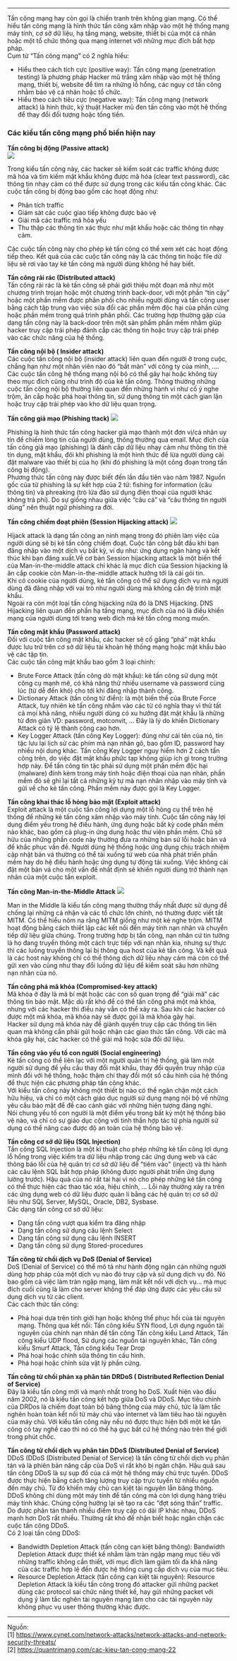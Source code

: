-----
Tấn công mạng hay còn gọi là chiến tranh trên không gian mạng. Có thể hiểu tấn công mạng là hình thức tấn công xâm nhập vào một hệ thống mạng máy tính, cơ sở dữ liệu, hạ tầng mạng, website, thiết bị của một cá nhân hoặc một tổ chức thông qua mạng internet với những mục đích bất hợp pháp.    
Cụm từ “Tấn công mạng” có 2 nghĩa hiểu:   
* Hiểu theo cách tích cực (positive way): Tấn công mạng (penetration testing) là phương pháp Hacker mũ trắng xâm nhập vào một hệ thống mạng, thiết bị, website để tìm ra những lỗ hổng, các nguy cơ tấn công nhằm bảo vệ cá nhân hoặc tổ chức.   
* Hiểu theo cách tiêu cực (negative way): Tấn công mạng (network attack) là hình thức, kỹ thuật Hacker mũ đen tấn công vào một hệ thống để thay đổi đối tượng hoặc tống tiền.  


### **Các kiểu tấn công mạng phổ biến hiện nay**  
**Tấn công bị động (Passive attack)**  
 ![](https://images.viblo.asia/1a12039e-5595-489e-9b7c-1fc0dbee4009.jpg)

Trong kiểu tấn công này, các hacker sẽ kiểm soát các traffic không được mã hóa và tìm kiếm mật khẩu không được mã hóa (clear text password), các thông tin nhạy cảm có thể được sử dụng trong các kiểu tấn công khác. Các cuộc tấn công bị động bao gồm các hoạt động như:
-	Phân tích traffic 
-	Giám sát các cuộc giao tiếp không được bảo vệ
-	Giải mã các traffic mã hóa yếu 
-	Thu thập các thông tin xác thực như mật khẩu hoặc các thông tin nhạy cảm.  
	
Các cuộc tấn công này cho phép kẻ tấn công có thể xem xét các hoạt động tiếp theo. Kết quả của các cuộc tấn công này là các thông tin hoặc file dữ liệu sẽ rơi vào tay kẻ tấn công mà người dùng không hề hay biết.   

**Tấn công rải rác (Distributed attack)**   
Tấn công rải rác là kẻ tấn công sẽ phải giới thiệu một đoạn mã như một chương trình trojan hoặc một chương trình back-door, với một phần “tin cậy” hoặc một phần mềm được phân phối cho nhiều người dùng và tấn công user bằng cách tập trung vào việc sửa đổi các phần mềm độc hại của phần cứng hoặc phần mềm trong quá trình phân phối. Các trường hợp thường gặp của dạng tấn công này là back-door trên một sản phẩm phần mềm nhằm giúp hacker truy cập trái phép đánh cắp các thông tin hoặc truy cập trái phép vào các chức năng của hệ thống.

**Tấn công nội bộ ( Insider attack)**   
Các cuộc tấn công nội bộ (insider attack) liên quan đến người ở trong cuộc, chẳng hạn như một nhân viên nào đó “bất mãn” với công ty của mình, .... Các cuộc tấn công hệ thống mạng nội bộ có thể gây hại hoặc không tùy theo mục đích cũng như trình độ của kẻ tấn công. Thông thường những cuộc tấn công nội bộ thường liên quan đến những hành vi như cố ý nghe trộm, ăn cắp hoặc phá hoại thông tin, sử dụng thông tin một cách gian lận hoặc truy cập trái phép vào kho dữ liệu quan trọng.   

**Tấn công giả mạo (Phishing ttack)**
 ![](https://images.viblo.asia/00636a07-cae2-4f38-b8b5-ac027a2b8e79.png)

Phishing là hình thức tấn công hacker giả mạo thành một đơn vị/cá nhân uy tín để chiếm lòng tin của người dùng, thông thường qua email. Mục đích của tấn công giả mạo (phishing) là đánh cắp dữ liệu nhạy cảm như thông tin thẻ tín dụng, mật khẩu, đôi khi phishing là một hình thức để lừa người dùng cài đặt malware vào thiết bị của họ (khi đó phishing là một công đoạn trong tấn công bị động).  
Phương thức tấn công này được biết đến lần đầu tiên vào năm 1987. Nguồn gốc của từ phishing là sự kết hợp của 2 từ: fishing for information (câu thông tin) và phreaking (trò lừa đảo sử dụng điện thoại của người khác không trả phí). Do sự giống nhau giữa việc “câu cá” và “câu thông tin người dùng” nên thuật ngữ phishing ra đời.   

**Tấn công chiếm đoạt phiên (Session Hijacking attack)**
 ![](https://images.viblo.asia/3964fbcc-bd76-4ef8-898f-b19a1bd0d461.jpg)

Hijack attack là dạng tấn công an ninh mạng trong đó phiên làm việc của người dùng sẽ bị kẻ tấn công chiếm đoạt. Cuộc tấn công bắt đầu khi bạn đăng nhập vào một dịch vụ bất kỳ, ví dụ như: ứng dụng ngân hàng và kết thúc khi bạn đăng xuất.Về cơ bản Session hijacking attack là một biến thể của Man-in-the-middle attack chỉ khác là mục đích của Session hijacking là ăn cắp cookie còn Man-in-the-middle attack hướng tới là cái gói tin.  
Khi có cookie của người dùng, kẻ tấn công có thể sử dụng dịch vụ mà người dùng đã đăng nhập với vai trò như người dùng mà không cần đệ trình mật khẩu.  
Ngoài ra còn một loại tấn công hijacking nữa đó là DNS Hijacking. DNS Hijacking liên quan đến phần hạ tầng mạng, mục đích của nó là điều khiển mạng của người dùng tới trang web đích mà kẻ tấn công mong muốn.   

**Tấn công mật khẩu (Password attack)**   
Đối với cuộc tấn công mật khẩu, các hacker sẽ cố gắng “phá” mật khẩu được lưu trữ trên cơ sở dữ liệu tài khoản hệ thống mạng hoặc mật khẩu bảo vệ các tập tin.   
Các cuộc tấn công mật khẩu bao gồm 3 loại chính:    
* Brute Force Attack (tấn công dò mật khẩu): kẻ tấn công sử dụng một công cụ mạnh mẽ, có khả năng thử nhiều username và password cùng lúc (từ dễ đến khó) cho tới khi đăng nhập thành công.
* Dictionary Attack (tấn công từ điển): là một biến thể của Brute Force Attack, tuy nhiên kẻ tấn công nhắm vào các từ có nghĩa thay vì thử tất cả mọi khả năng, nhiều người dùng có xu hướng đặt mật khẩu là những từ đơn giản VD: password, motconvit, ... Đây là lý do khiến Dictionary Attack có tỷ lệ thành công cao hơn.
* Key Logger Attack (tấn công Key Logger): đúng như cái tên của nó, tin tặc lưu lại lịch sử các phím mà nạn nhân gõ, bao gồm ID, password hay nhiều nội dung khác. Tấn công Key Logger nguy hiểm hơn 2 cách tấn công trên, do việc đặt mật khẩu phức tạp không giúp ích gì trong trường hợp này. Để tấn công tin tặc phải sử dụng một phần mềm độc hại (malware) đính kèm trong máy tính hoặc điện thoại của nạn nhân, phần mềm đó sẽ ghi lại tất cả những ký tự mà nạn nhân nhập vào máy tính và gửi về cho kẻ tấn công. Phần mềm này được gọi là Key Logger.    

**Tấn công khai thác lỗ hỏng bảo mật (Exploit attack)**   
Exploit attack là một cuộc tấn công lợi dụng một lỗ hỏng cụ thể trên hệ thống để những kẻ tấn công xâm nhập vào máy tính. Cuộc tấn công này lợi dụng điểm yếu trong hệ điều hành, ứng dụng hoặc bất kỳ code phần mềm nào khác, bao gồm cả plug-in ứng dụng hoặc thư viện phần mềm. Chủ sở hữu của những phần code này thường đưa ra những bản sử lỗi hoặc bản vá để khắc phục vấn đề. Người dùng hệ thống hoặc ứng dụng chịu trách nhiệm cập nhật bản vá thường có thể tải xuống từ web của nhà phát triển phần mềm hay do hệ điều hành hoặc ứng dụng tự động tải xuống. Việc không cài đặt một bản vá cho một vấn đề nhất định sẽ khiến người dùng trở thành nạn nhân của một cuộc tấn exploit. 

**Tấn công Man-in-the-Middle Attack**
 ![](https://images.viblo.asia/d6f098b9-5b9f-405c-8d11-6cdbda3732ce.png)

Man in the Middle là kiểu tấn công mạng thường thấy nhất được sử dụng để chống lại những cá nhận và các tổ chức lớn chính, nó thường được viết tắt MITM. Có thể hiểu nôm na rằng MITM giống như một kẻ nghe trộm. MITM hoạt động bằng cách thiết lập các kết nối đến máy tính nạn nhân và chuyển tiếp dữ liệu giữa chúng. Trong trường hợp bị tấn công, nạn nhân cứ tin tưởng là họ đang truyền thông một cách trực tiếp với nạn nhân kia, nhưng sự thực thì các luồng truyền thông lại bị thông qua host của kẻ tấn công. Và kết quả là các host này không chỉ có thể thông dịch dữ liệu nhạy cảm mà còn có thể gửi xen vào cũng như thay đổi luồng dữ liệu để kiểm soát sâu hơn những nạn nhân của nó.   

**Tấn công phá mã khóa (Compromised-key attack)**   
Mã khóa ở đây là mã bí mật hoặc các con số quan trọng để “giải mã” các thông tin bảo mật. Mặc dù rất khó để có thể tấn công phá một mã khóa, nhưng với các hacker thì điều này vẫn có thể xảy ra. Sau khi các hacker có được một mã khóa, mã khóa này sẽ được gọi là mã khóa gây hại.   
Hacker sử dụng mã khóa này để giành quyền truy cập các thông tin liên quan mà không cần phải gửi hoặc nhận các giao thức tấn công. Với các mã khóa gây hại, các hacker có thể giải mã hoặc sửa đổi dữ liệu.   

**Tấn công vào yếu tố con người (Social engineering)**   
Kẻ tấn công có thể liên lạc với một người quản trị hệ thống, giả làm một người sử dụng để yều cầu thay đổi mật khẩu, thay đổi quyền truy nhập của mình đối với hệ thống, hoặc thậm chí thay đổi một số cấu hình của hệ thống để thực hiện các phương pháp tấn công khác.   
Với kiểu tấn công này không một thiết bị nào có thể ngăn chặn một cách hữu hiệu, và chỉ có một cách giáo dục người sử dụng mạng nội bộ về những yêu cầu bảo mật để đề cao cảnh giác với những hiện tượng đáng nghi.  
Nói chung yếu tố con người là một điểm yếu trong bất kỳ một hệ thống bảo vệ nào, và chỉ có sự giáo dục cộng với tinh thần hợp tác từ phía người sử dụng có thể nâng cao được độ an toàn của hệ thống bảo vệ.   

**Tấn công cơ sở dữ liệu (SQL Injection)**   
Tấn công SQL Injection là một kĩ thuật cho phép những kẻ tấn công lợi dụng lỗ hổng trong việc kiểm tra dữ liệu nhập trong các ứng dụng web và các thông báo lỗi của hệ quản trị cơ sở dữ liệu để "tiêm vào" (inject) và thi hành các câu lệnh SQL bất hợp pháp (không được người phát triển ứng dụng lường trước). Hậu quả của nó rất tai hại vì nó cho phép những kẻ tấn công có thể thực hiện các thao tác xóa, hiệu chỉnh, … Lỗi này thường xảy ra trên các ứng dụng web có dữ liệu được quản lí bằng các hệ quản trị cơ sở dữ liệu như SQL Server, MySQL, Oracle, DB2, Sysbase.   
Các dạng tấn công cơ sở dữ liệu:
* Dạng tấn công vượt qua kiểm tra đăng nhập 
* Dạng tấn công sử dụng câu lệnh Select 
* Dạng tấn công sử dụng câu lệnh INSERT 
* Dạng tấn công sử dụng Stored-procedures    

**Tấn công từ chối dịch vụ DoS (Denial of Service)**  
DoS (Denial of Service) có thể mô tả như hành động ngăn cản những người dùng hợp pháp của một dịch vụ nào đó truy cập và sử dụng dịch vụ đó. Nó bao gồm cả việc làm tràn ngập mạng, làm mất kết nối với dịch vụ… mà mục đích cuối cùng là làm cho server không thể đáp ứng được các yêu cầu sử dụng dịch vụ từ các client.  
Các cách thức tấn công:  
* Phá hoại dựa trên tính giới hạn hoặc không thể phục hồi của tài nguyên mạng. Thông qua kết nối:  Tấn công kiểu SYN flood, Lợi dụng nguồn tài nguyên của chính nạn nhân để tấn công Tấn công kiểu Land Attack, Tấn công kiểu UDP flood, Sử dụng các nguồn tài nguyên khác, Tấn công kiểu Smurf Attack, Tấn công kiểu Tear Drop
* Phá hoại hoặc chỉnh sửa thông tin cấu hình. 
* Phá hoại hoặc chỉnh sửa vật lý phần cứng.  

 	
**Tấn công từ chối phản xạ phân tán DRDoS ( Distributed Reflection Denial of Service)**  
Đây là kiểu tấn công mới và mạnh nhất trong họ DoS. Xuất hiện vào đầu năm 2002, nó là kiểu tấn công kết hợp giữa DoS và DDoS. Mục tiêu chính của DRDos là chiếm đoạt toàn bộ băng thông của máy chủ, tức là làm tắc nghẽn hoàn toàn kết nối từ máy chủ vào internet và làm tiêu hao tài nguyên của máy chủ. Với kiểu tấn công này nếu nó được thực hiện bởi một kẻ tấn công có tay nghề cao thì nó có thể hạ gục bất cứ hệ thống nào trên thế giới trong phút chốc.   

**Tấn công từ chối dịch vụ phân tán DDoS (Distributed Denial of Service)**   
 DDoS (DDoS (Distributed Denial of Service) là tấn công từ chối dịch vụ phân tán và là phiên bản nâng cấp của DoS vì rất khó bị ngăn chặn. Hậu quả sau tấn công DDoS là sự sụp đổ của cả một hệ thống máy chủ trực tuyến. DDoS được thực hiện bằng cách tăng lượng truy cập trực tuyến từ nhiều nguồn đến máy chủ. Từ đó khiến máy chủ cạn kiệt tài nguyên lẫn băng thông.   
 DDoS không chỉ dùng một máy tính để tấn công mà còn lợi dụng hàng triệu máy tính khác. Chúng cộng hưởng lại sẽ tạo ra các “đợt sóng thần” traffic. Do được phân tán thành nhiều điểm truy cập có dải IP khác nhau, DDoS mạnh hơn DoS rất nhiều. Thường rất khó để nhận biết hoặc ngăn chặn các cuộc tấn công DDoS.   
 Có 2 loại tấn công DDoS:
* Bandwidth Depletion Attack (tấn công cạn kiệt băng thông): Bandwidth Depletion Attack được thiết kế nhằm làm tràn ngập mạng mục tiêu với những traffic không cần thiết, với mục đích làm giảm tối đa khả năng của các traffic hợp lệ đến được hệ thống cung cấp dịch vụ của mục tiêu.
* Resource Depletion Attack (tấn công cạn kiệt tài nguyên): Resource Depletion Attack là kiểu tấn công trong đó attacker gửi những packet dùng các protocol sai chức năng thiết kế, hay gửi những packet với dụng ý làm tắc nghẽn tài nguyên mạng làm cho các tài nguyên này không phục vụ user thông thường khác được.  
-----
Nguồn:   
[1] https://www.cynet.com/network-attacks/network-attacks-and-network-security-threats/   
               [2] https://quantrimang.com/cac-kieu-tan-cong-mang-22